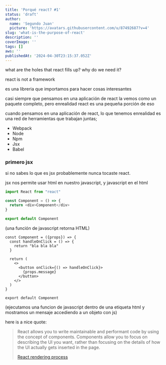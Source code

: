 ```yaml
---
title: 'Porqué react? #1'
status: 'draft'
author:
  name: 'Segundo Juan'
  picture: 'https://avatars.githubusercontent.com/u/87492687?v=4'
slug: 'what-is-the-purpose-of-react'
description: ''
coverImage: ''
tags: []
aws: ''
publishedAt: '2024-04-30T23:15:37.052Z'
---
```


what are the holes that react fills up? why do we need it?

react is not a framework

es una libreria que importamos para hacer cosas interesantes

casi siempre que pensamos en una aplicación de react la vemos como un paquete completo, pero enrealidad react es una pequeña porción de eso

cuando pensamos en una aplicación de react, lo que tenemos enrealidad es una red de herramientas que trabajan juntas;

- Webpack
- Node 
- Npm 
- Jsx
- Babel

### primero jsx

 si no sabes lo que es jsx probablemente nunca tocaste react.

jsx nos permite usar html en nuestro javascript, y javascript en el html

```javascript
import React from "react"

const Component = () => {
  return <div>Component</div>
}

export default Component
```

(una función de javascript retorna HTML)

```typescriptreact
const Component = ({props}) => {
  const handleOnClick = () => {
    return "bla bla bla"
  }

  return (
    <>
      <button onClick={() => handleOnClick}>
        {props.message}
      </button>
    </>
  )
}

export default Component
```

(ejecutamos una funcion de javascript dentro de una etiqueta html y mostramos un mensaje accediendo a un objeto con js)

here is a nice quote:

> React allows you to write maintainable and performant code by using the concept of components. Components allow you to focus on describing the UI you want, rather than focusing on the details of how the UI actually gets inserted in the page.
>
> [React rendering process](https://www.youtube.com/watch?v=i793Qm6kv3U)